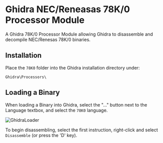 # Ghidra NEC/Reneasas 78K/0 Processor Module
A Ghidra 78K/0 Processor Module allowing Ghidra to disassemble and decompile NEC/Renesas 78K/0 binaries.

## Installation
Place the ```78K0``` folder into the Ghidra installation directory under:

```
Ghidra\Processors\
```

## Loading a Binary
When loading a Binary into Ghidra, select the "..." button next to the Language textbox, and select the ```78K0``` language.

![GhidraLoader](https://github.com/user-attachments/assets/9306000d-677c-48b3-bf22-29ec144fe570)

To begin disassembling, select the first instruction, right-click and select ```Disassemble``` (or press the 'D' key).


